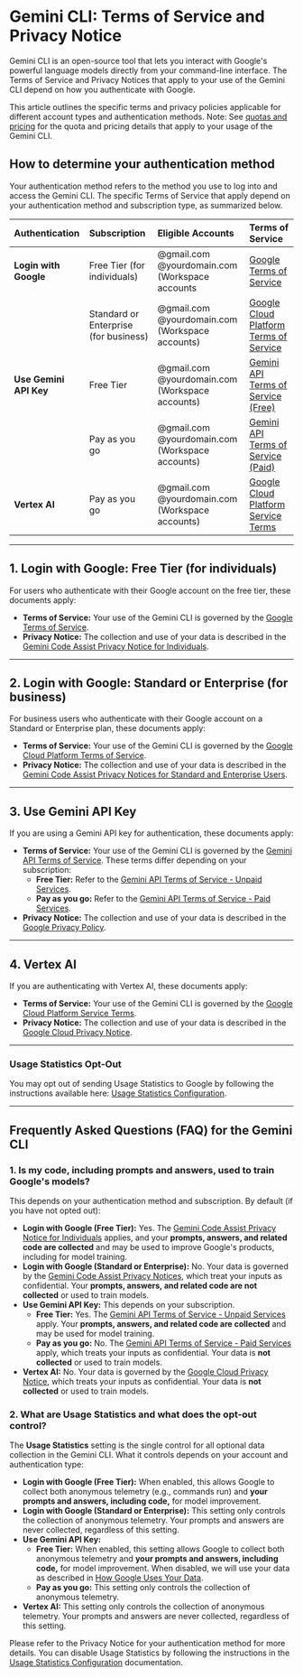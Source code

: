# Gemini CLI: Terms of Service and Privacy Notice

Gemini CLI is an open-source tool that lets you interact with Google's powerful language models directly from your command-line interface. The Terms of Service and Privacy Notices that apply to your use of the Gemini CLI depend on how you authenticate with Google.

This article outlines the specific terms and privacy policies applicable for different account types and authentication methods. Note: See [quotas and pricing](./quota-and-pricing.md) for the quota and pricing details that apply to your usage of the Gemini CLI.

## How to determine your authentication method

Your authentication method refers to the method you use to log into and access the Gemini CLI. The specific Terms of Service that apply depend on your authentication method and subscription type, as summarized below.

| Authentication | Subscription | Eligible Accounts | Terms of Service |
| :--- | :--- | :--- | :--- |
| **Login with Google** | Free Tier (for individuals) | @gmail.com<br>@yourdomain.com (Workspace accounts | [Google Terms of Service](https://policies.google.com/terms?hl=en-US) |
| | Standard or Enterprise (for business) | @gmail.com<br>@yourdomain.com (Workspace accounts) | [Google Cloud Platform Terms of Service](https://cloud.google.com/terms) |
| **Use Gemini API Key** | Free Tier | @gmail.com<br>@yourdomain.com (Workspace accounts)  | [Gemini API Terms of Service (Free)](https://ai.google.dev/gemini-api/terms#unpaid-services) |
| | Pay as you go | @gmail.com<br>@yourdomain.com (Workspace accounts)  | [Gemini API Terms of Service (Paid)](https://ai.google.dev/gemini-api/terms#paid-services) |
| **Vertex AI** | Pay as you go | @gmail.com<br>@yourdomain.com (Workspace accounts)  | [Google Cloud Platform Service Terms](https://cloud.google.com/terms/service-terms/) |

***

## 1. Login with Google: Free Tier (for individuals)

For users who authenticate with their Google account on the free tier, these documents apply:

* **Terms of Service:** Your use of the Gemini CLI is governed by the [Google Terms of Service](https://policies.google.com/terms?hl=en-US).
* **Privacy Notice:** The collection and use of your data is described in the [Gemini Code Assist Privacy Notice for Individuals](https://developers.google.com/gemini-code-assist/resources/privacy-notice-gemini-code-assist-individuals).

***

## 2. Login with Google: Standard or Enterprise (for business)

For business users who authenticate with their Google account on a Standard or Enterprise plan, these documents apply:

* **Terms of Service:** Your use of the Gemini CLI is governed by the [Google Cloud Platform Terms of Service](https://cloud.google.com/terms).
* **Privacy Notice:** The collection and use of your data is described in the [Gemini Code Assist Privacy Notices for Standard and Enterprise Users](https://cloud.google.com/gemini/docs/codeassist/security-privacy-compliance#standard_and_enterprise_data_protection_and_privacy).

***

## 3. Use Gemini API Key

If you are using a Gemini API key for authentication, these documents apply:

* **Terms of Service:** Your use of the Gemini CLI is governed by the [Gemini API Terms of Service](https://ai.google.dev/gemini-api/terms). These terms differ depending on your subscription:
    * **Free Tier:** Refer to the [Gemini API Terms of Service - Unpaid Services](https://ai.google.dev/gemini-api/terms#unpaid-services).
    * **Pay as you go:** Refer to the [Gemini API Terms of Service - Paid Services](https://ai.google.dev/gemini-api/terms#paid-services).
* **Privacy Notice:** The collection and use of your data is described in the [Google Privacy Policy](https://policies.google.com/privacy).

***

## 4. Vertex AI

If you are authenticating with Vertex AI, these documents apply:

* **Terms of Service:** Your use of the Gemini CLI is governed by the [Google Cloud Platform Service Terms](https://cloud.google.com/terms/service-terms/).
* **Privacy Notice:** The collection and use of your data is described in the [Google Cloud Privacy Notice](https://cloud.google.com/terms/cloud-privacy-notice).

***

### Usage Statistics Opt-Out

You may opt out of sending Usage Statistics to Google by following the instructions available here: [Usage Statistics Configuration](./cli/configuration.md#usage-statistics).

***

## Frequently Asked Questions (FAQ) for the Gemini CLI

### 1. Is my code, including prompts and answers, used to train Google's models?

This depends on your authentication method and subscription. By default (if you have not opted out):

* **Login with Google (Free Tier):** Yes. The [Gemini Code Assist Privacy Notice for Individuals](https://developers.google.com/gemini-code-assist/resources/privacy-notice-gemini-code-assist-individuals) applies, and your **prompts, answers, and related code are collected** and may be used to improve Google's products, including for model training.
* **Login with Google (Standard or Enterprise):** No. Your data is governed by the [Gemini Code Assist Privacy Notices](https://cloud.google.com/gemini/docs/codeassist/security-privacy-compliance#standard_and_enterprise_data_protection_and_privacy), which treat your inputs as confidential. Your **prompts, answers, and related code are not collected** or used to train models.
* **Use Gemini API Key:** This depends on your subscription.
    * **Free Tier:** Yes. The [Gemini API Terms of Service - Unpaid Services](https://ai.google.dev/gemini-api/terms#unpaid-services) apply. Your **prompts, answers, and related code are collected** and may be used for model training.
    * **Pay as you go:** No. The [Gemini API Terms of Service - Paid Services](https://ai.google.dev/gemini-api/terms#paid-services) apply, which treats your inputs as confidential. Your data is **not collected** or used to train models.
* **Vertex AI:** No. Your data is governed by the [Google Cloud Privacy Notice](https://cloud.google.com/terms/cloud-privacy-notice), which treats your inputs as confidential. Your data is **not collected** or used to train models.

### 2. What are Usage Statistics and what does the opt-out control?

The **Usage Statistics** setting is the single control for all optional data collection in the Gemini CLI. What it controls depends on your account and authentication type:

* **Login with Google (Free Tier):** When enabled, this allows Google to collect both anonymous telemetry (e.g., commands run) and **your prompts and answers, including code,** for model improvement.
* **Login with Google (Standard or Enterprise):** This setting only controls the collection of anonymous telemetry. Your prompts and answers are never collected, regardless of this setting.
* **Use Gemini API Key:**
    * **Free Tier:** When enabled, this setting allows Google to collect both anonymous telemetry and **your prompts and answers, including code,** for model improvement. When disabled, we will use your data as described in [How Google Uses Your Data](https://ai.google.dev/gemini-api/terms#data-use-unpaid).
    * **Pay as you go:** This setting only controls the collection of anonymous telemetry.
* **Vertex AI:** This setting only controls the collection of anonymous telemetry. Your prompts and answers are never collected, regardless of this setting.

Please refer to the Privacy Notice for your authentication method for more details. You can disable Usage Statistics by following the instructions in the [Usage Statistics Configuration](./cli/configuration.md#usage-statistics) documentation.
